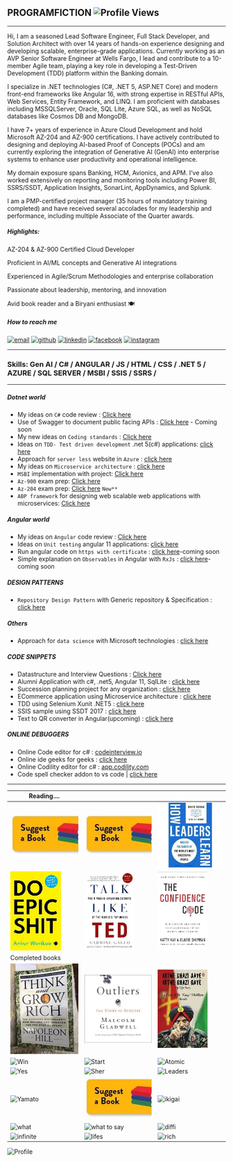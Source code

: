 
## PROGRAMFICTION ![Profile Views](https://komarev.com/ghpvc/?username=programfiction)
---
Hi, I am a seasoned Lead Software Engineer, Full Stack Developer, and Solution Architect with over 14 years of hands-on experience designing and developing scalable, enterprise-grade applications. Currently working as an AVP Senior Software Engineer at Wells Fargo, I lead and contribute to a 10-member Agile team, playing a key role in developing a Test-Driven Development (TDD) platform within the Banking domain.

I specialize in .NET technologies (C#, .NET 5, ASP.NET Core) and modern front-end frameworks like Angular 16, with strong expertise in RESTful APIs, Web Services, Entity Framework, and LINQ. I am proficient with databases including MSSQLServer, Oracle, SQL Lite, Azure SQL, as well as NoSQL databases like Cosmos DB and MongoDB.

I have 7+ years of experience in Azure Cloud Development and hold Microsoft AZ-204 and AZ-900 certifications. I have actively contributed to designing and deploying AI-based Proof of Concepts (POCs) and am currently exploring the integration of Generative AI (GenAI) into enterprise systems to enhance user productivity and operational intelligence.

My domain exposure spans Banking, HCM, Avionics, and APM. I’ve also worked extensively on reporting and monitoring tools including Power BI, SSRS/SSDT, Application Insights, SonarLint, AppDynamics, and Splunk.

I am a PMP-certified project manager (35 hours of mandatory training completed) and have received several accolades for my leadership and performance, including multiple Associate of the Quarter awards.

##### Highlights:

AZ-204 & AZ-900 Certified Cloud Developer

Proficient in AI/ML concepts and Generative AI integrations

Experienced in Agile/Scrum Methodologies and enterprise collaboration

Passionate about leadership, mentoring, and innovation

Avid book reader and a Biryani enthusiast 🍽️


 ##### How to reach me
   [<img src='https://cdn.jsdelivr.net/npm/simple-icons@3.0.1/icons/gmail.svg' alt='email' height='40'>](mailto:ramakrushna@live.com)   [<img src='https://cdn.jsdelivr.net/npm/simple-icons@3.0.1/icons/github.svg' alt='github' height='40'>](https://github.com/programfiction) [<img src='https://cdn.jsdelivr.net/npm/simple-icons@3.0.1/icons/linkedin.svg' alt='linkedin' height='40'>](https://www.linkedin.com/in/iamramakrushna/)  [<img src='https://cdn.jsdelivr.net/npm/simple-icons@3.0.1/icons/facebook.svg' alt='facebook' height='40'>](https://www.facebook.com/ram2mishra)  [<img src='https://cdn.jsdelivr.net/npm/simple-icons@3.0.1/icons/instagram.svg' alt='instagram' height='40'>](https://www.instagram.com/irammishra/)  

---

### Skills: Gen AI / C# / ANGULAR / JS / HTML / CSS / .NET 5 / AZURE / SQL SERVER / MSBI / SSIS / SSRS / 

---

##### Dotnet world
- My ideas on `C#` code review : [Click here](https://github.com/programfiction/programfiction/blob/master/CSharpCodeReview.md)
- Use of Swagger to document public facing APIs : [Click here](#) - Coming soon
- My new ideas on `Coding standards` : [Click here](https://github.com/programfiction/programfiction/blob/master/BriefCodeReview.md) 
- Ideas on `TDD- Test driven development` .net 5(c#) applications: [click here](https://github.com/programfiction/programfiction/blob/master/UnitestCSharp.md)
- Approach for `server less` website in `Azure` : [click here](https://github.com/programfiction/programfiction/blob/master/ServerLessApp.md)
- My ideas on `Microservice architecture` : [click here](https://github.com/programfiction/programfiction/blob/master/MicroServiceArchitecture.md)
- `MSBI` implementation with project: [Click here](/msbi/msbi.md)
- `Az-900` exam prep: [Click here](/az900/az900.md)
- `Az-204` exam prep: [Click here](/az204/az204.md) `New**`
- `ABP framework` for designing web scalable web applications with microservices: [Click here](https://github.com/programfiction/programfiction/blob/master/ABPDetails.md)

##### Angular world
- My ideas on `Angular` code review : [Click here](https://github.com/programfiction/programfiction/blob/master/AngCodeReview.md)
- Ideas on `Unit testing` angular 11 applications: [click here](https://github.com/programfiction/programfiction/blob/master/UnitestAngular.md)
- Run angular code on `https with certificate` : [click here](#)-coming soon
- Simple explanation on `Observables` in Angular with `RxJs` : [click here](#)-coming soon

##### DESIGN PATTERNS 
- `Repository Design Pattern` with Generic repository & Specification :  [click here](DesignGenerics.md) 

##### Others

- Approach for `data science` with Microsoft technologies : [click here](https://github.com/programfiction/programfiction/blob/master/DataScience.md)

##### CODE SNIPPETS
  - Datastructure and Interview Questions : [Click here](https://github.com/programfiction/FictionSnippets)
  - Alumni Application with c#, .net5, Angular 11, SqlLite : [click here](https://github.com/programfiction/Alumni-App) 
  - Succession planning project for any organization : [click here](https://github.com/programfiction/programfiction/blob/master/SuccessionPlanning.md) 
  - ECommerce application using Microservice architecture : [click here](https://github.com/programfiction/FictionShoppingCart/blob/main/README.md) 
  - TDD using Selenium Xunit .NET5 : [click here](https://github.com/programfiction/FictionTestableCode) 
  - SSIS sample using SSDT 2017 : [click here](https://github.com/programfiction/SSIS) 
  - Text to QR converter in Angular(upcoming) : [click here](https://github.com/programfiction/TestToQR) 

##### ONLINE DEBUGGERS
  - Online Code editor for c#  : [codeinterview.io](https://codeinterview.io/)   
  - Online ide geeks for geeks : [click here](https://ide.geeksforgeeks.org/) 
  - Online Codility editor for c# : [app.codility.com](https://app.codility.com/)
  - Code spell checker addon to vs code | [click here](https://marketplace.visualstudio.com/items?itemName=streetsidesoftware.code-spell-checker) 
  
---


Reading.... | | |
--- | --- | ---
![s](/Books/s.jpg) |  ![s](/Books/s.jpg) | ![LL](/Books/ll.jpg) |
![DO](/Books/DO.jpg) |  ![talk](/Books/talk.jpg) | ![thecon](/Books/thecon.jpg) |
Completed books | | |
![Rich](/Books/Rich.jpeg) |  ![outliers](/Books/outliers.jpg) | ![kitne](/Books/kitne2.JPG) |
![Win](/Books/winfriends.JPG) |  ![Start](/Books/Startwith.JPG) | ![Atomic](/Books/Atomic.JPG) |
![Yes](/Books/youcan.JPG) |  ![Sher](/Books/sherlock.JPG) | ![Leaders](/Books/leadersEat.JPG) |
![Yamato](/Books/requiem.JPG) |  ![Grow](/Books/growrich.JPG) | ![ikigai](/Books/ikigai.JPG) |
![what](/Books/whatgot.JPG) |  ![what to say](/Books/whattosay.JPG) | ![diffi](/Books/difficult.JPG) |
![infinite](/Books/infinite.JPG) |  ![lifes](/Books/Lifes.JPG) | ![rich](/Books/richdad.JPG) |


![Profile](/MyProfile.jpg)


    
